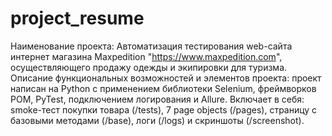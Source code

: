# project_resume

Наименование проекта: Автоматизация тестирования web-сайта интернет магазина Maxpedition "https://www.maxpedition.com",
осуществляющего продажу одежды и экипировки для туризма.
Описание функциональных возможностей и элементов проекта:
проект написан на Python с применением библиотеки Selenium, фреймворков POM, PyTest, подключением логирования и Allure.
Включает в себя: smoke-тест покупки товара (/tests), 7 page objects (/pages), страницу с базовыми методами (/base),
логи (/logs) и скриншоты (/screenshot).
